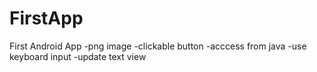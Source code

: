 # FirstApp
First Android App
-png image
-clickable button
-acccess from java
-use keyboard input
-update text view
